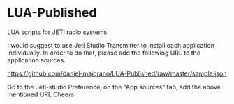 # LUA-Published
LUA scripts for JETI radio systems

I would suggest to use Jeti Studio Transmitter to install each application individually.
In order to do that, please add the following URL to the application sources.

https://github.com/daniel-maiorano/LUA-Published/raw/master/sample.json

Go to the Jeti-studio Preference, on the "App sources" tab, add the above mentioned URL
[](j-studio-add-source.gif)
Cheers
